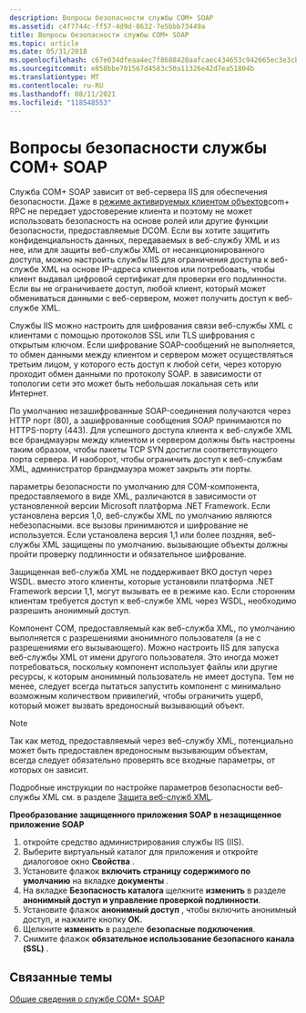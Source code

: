 ```yaml
---
description: Вопросы безопасности службы COM+ SOAP
ms.assetid: c4f7744c-ff57-4d9d-8632-7e5bbb73449a
title: Вопросы безопасности службы COM+ SOAP
ms.topic: article
ms.date: 05/31/2018
ms.openlocfilehash: c67e034dfeaa4ec7f8688420aafcaec434653c942665ec3e3cbaa1535b51980d
ms.sourcegitcommit: e858bbe701567d4583c50a11326e42d7ea51804b
ms.translationtype: MT
ms.contentlocale: ru-RU
ms.lasthandoff: 08/11/2021
ms.locfileid: "118548553"
---
```

# <a name="com-soap-service-security-considerations"></a>Вопросы безопасности службы COM+ SOAP

Служба COM+ SOAP зависит от веб-сервера IIS для обеспечения безопасности. Даже в [режиме активируемых клиентом объектов](accessing-xml-web-services-in-cao-mode.md)com+ RPC не передает удостоверение клиента и поэтому не может использовать безопасность на основе ролей или другие функции безопасности, предоставляемые DCOM. Если вы хотите защитить конфиденциальность данных, передаваемых в веб-службу XML и из нее, или для защиты веб-службы XML от несанкционированного доступа, можно настроить службы IIS для ограничения доступа к веб-службе XML на основе IP-адреса клиентов или потребовать, чтобы клиент выдавал цифровой сертификат для проверки его подлинности. Если вы не ограничиваете доступ, любой клиент, который может обмениваться данными с веб-сервером, может получить доступ к веб-службе XML.

Службы IIS можно настроить для шифрования связи веб-службы XML с клиентами с помощью протоколов SSL или TLS шифрования с открытым ключом. Если шифрование SOAP-сообщений не выполняется, то обмен данными между клиентом и сервером может осуществляться третьим лицом, у которого есть доступ к любой сети, через которую проходит обмен данными по протоколу SOAP. в зависимости от топологии сети это может быть небольшая локальная сеть или Интернет.

По умолчанию незашифрованные SOAP-соединения получаются через HTTP порт (80), а зашифрованные сообщения SOAP принимаются по HTTPS-порту (443). Для успешного доступа клиента к веб-службе XML все брандмауэры между клиентом и сервером должны быть настроены таким образом, чтобы пакеты TCP SYN достигли соответствующего порта сервера. И наоборот, чтобы ограничить доступ к веб-службам XML, администратор брандмауэра может закрыть эти порты.

параметры безопасности по умолчанию для COM-компонента, предоставляемого в виде XML, различаются в зависимости от установленной версии Microsoft платформа .NET Framework. Если установлена версия 1,0, веб-службы XML по умолчанию являются небезопасными. все вызовы принимаются и шифрование не используется. Если установлена версия 1,1 или более поздняя, веб-службы XML защищены по умолчанию. вызывающие объекты должны пройти проверку подлинности и обязательное шифрование.

Защищенная веб-служба XML не поддерживает ВКО доступ через WSDL. вместо этого клиенты, которые установили платформа .NET Framework версии 1,1, могут вызывать ее в режиме као. Если сторонним клиентам требуется доступ к веб-службе XML через WSDL, необходимо разрешить анонимный доступ.

Компонент COM, предоставляемый как веб-служба XML, по умолчанию выполняется с разрешениями анонимного пользователя (а не с разрешениями его вызывающего). Можно настроить IIS для запуска веб-службы XML от имени другого пользователя. Это иногда может потребоваться, поскольку компонент использует файлы или другие ресурсы, к которым анонимный пользователь не имеет доступа. Тем не менее, следует всегда пытаться запустить компонент с минимально возможным количеством привилегий, чтобы ограничить ущерб, который может вызвать вредоносный вызывающий объект.

> [!Note]  
> Так как метод, предоставляемый через веб-службу XML, потенциально может быть предоставлен вредоносным вызывающим объектам, всегда следует обязательно проверять все входные параметры, от которых он зависит.

 

Подробные инструкции по настройке параметров безопасности веб-службы XML см. в разделе [Защита веб-служб XML](securing-xml-web-services.md).

**Преобразование защищенного приложения SOAP в незащищенное приложение SOAP**

1.  откройте средство администрирования службы IIS (IIS).
2.  Выберите виртуальный каталог для приложения и откройте диалоговое окно **Свойства** .
3.  Установите флажок **включить страницу содержимого по умолчанию** на вкладке **документы** .
4.  На вкладке **Безопасность каталога** щелкните **изменить** в разделе **анонимный доступ и управление проверкой подлинности**.
5.  Установите флажок **анонимный доступ** , чтобы включить анонимный доступ, и нажмите кнопку **ОК**.
6.  Щелкните **изменить** в разделе **безопасные подключения**.
7.  Снимите флажок **обязательное использование безопасного канала (SSL)** .

## <a name="related-topics"></a>Связанные темы

<dl> <dt>

[Общие сведения о службе COM+ SOAP](com--soap-service-overview.md)
</dt> </dl>

 

 



